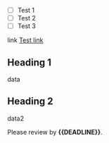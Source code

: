 - [ ] Test 1
- [ ] Test 2
- [ ] Test 3

link
[Test link](https://google.com)


<!-- Sample comment -->

Heading 1
----
data


Heading 2
----
data2


Please review by __{{DEADLINE}}__.



